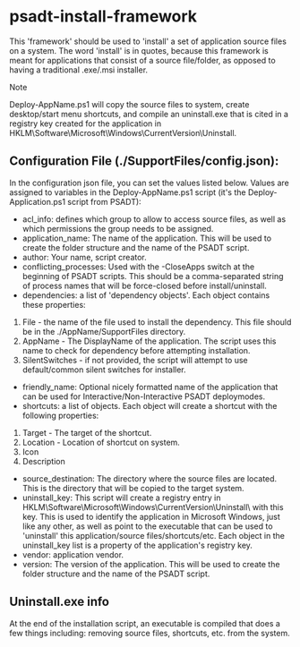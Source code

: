 # psadt-install-framework
This 'framework' should be used to 'install' a set of application source files on a system. The word 'install' is in quotes, because this framework is meant for applications that consist of a source file/folder, as opposed to having a traditional .exe/.msi installer.

> [!NOTE]
> Deploy-AppName.ps1 will copy the source files to system, create desktop/start menu shortcuts, and compile an uninstall.exe that is cited in a registry key created for the application in HKLM\Software\Microsoft\Windows\CurrentVersion\Uninstall\.


## Configuration File (./SupportFiles/config.json):

In the configuration json file, you can set the values listed below. Values are assigned to variables in the Deploy-AppName.ps1 script (it's the Deploy-Application.ps1 script from PSADT):

- acl_info: defines which group to allow to access source files, as well as which permissions the group needs to be assigned.
- application_name: The name of the application. This will be used to create the folder structure and the name of the PSADT script.
- author: Your name, script creator.
- conflicting_processes: Used with the -CloseApps switch at the beginning of PSADT scripts. This should be a comma-separated string of process names that will be force-closed before install/uninstall.
- dependencies: a list of 'dependency objects'. Each object contains these properties:
1. File - the name of the file used to install the dependency. This file should be in the ./AppName/SupportFiles directory.
2. AppName - The DisplayName of the application. The script uses this name to check for dependency before attempting installation.
3. SilentSwitches - if not provided, the script will attempt to use default/common silent switches for installer.
- friendly_name: Optional nicely formatted name of the application that can be used for Interactive/Non-Interactive PSADT deploymodes.
- shortcuts: a list of objects. Each object will create a shortcut with the following properties:
1. Target - The target of the shortcut.
2. Location - Location of shortcut on system.
3. Icon
4. Description
- source_destination: The directory where the source files are located. This is the directory that will be copied to the target system.
- uninstall_key: This script will create a registry entry in HKLM\Software\Microsoft\Windows\CurrentVersion\Uninstall\ with this key. This is used to identify the application in Microsoft Windows, just like any other, as well as point to the executable that can be used to 'uninstall' this application/source files/shortcuts/etc.
Each object in the uninstall_key list is a property of the application's registry key.
- vendor: application vendor.
- version: The version of the application. This will be used to create the folder structure and the name of the PSADT script.


## Uninstall.exe info
At the end of the installation script, an executable is compiled that does a few things including: removing source files, shortcuts, etc. from the system.
